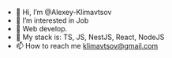 - 👋 Hi, I’m @Alexey-Klimavtsov
- 👀 I’m interested in Job
- 🌱 Web develop.
- 💞️ My stack is: TS, JS, NestJS, React, NodeJS
- 📫 How to reach me klimavtsov@gmail.com

<!---
Alexey-Klimavtsov/Alexey-Klimavtsov is a ✨ special ✨ repository because its `README.md` (this file) appears on your GitHub profile.
You can click the Preview link to take a look at your changes.
--->

